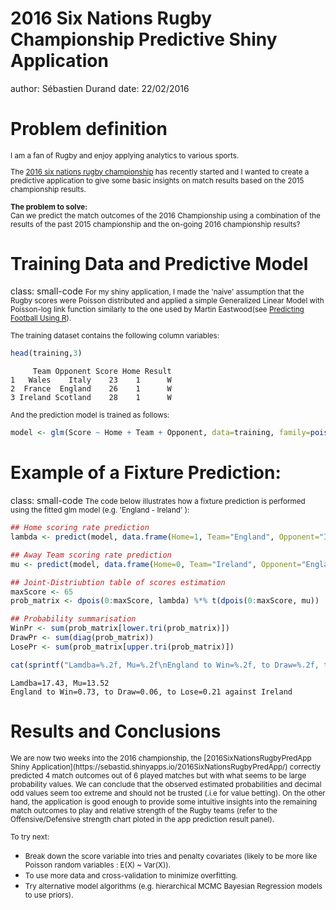 <style>
.footer {
    color: black;
    background: #E8E8E8;
    position: fixed;
    top: 90%;
    text-align:center;
    width:100%;
}
.small-code pre code {
  font-size: 1em;
}
</style>

2016 Six Nations Rugby Championship Predictive Shiny Application
========================================================
author: Sébastien Durand
date: 22/02/2016

Problem definition
========================================================
<small>
I am a fan of Rugby and enjoy applying analytics to various sports.  

The [2016 six nations rugby championship](https://en.wikipedia.org/wiki/2016_Six_Nations_Championship) has recently started and I wanted to create a predictive application to give some basic insights on match results based on the 2015 championship results.

__The problem to solve:__  
Can we predict the match outcomes of the 2016 Championship using a combination of the results of the past 2015 championship and the on-going 2016 championship results?
</small>


Training Data and Predictive Model
========================================================
class: small-code
<small>
For my shiny application, I made the 'naive' assumption that the Rugby scores were Poisson distributed and applied a simple Generalized Linear Model with Poisson-log link function similarly to the one used by  Martin Eastwood(see [Predicting Football Using R](http://pena.lt/y/2014/11/02/predicting-football-using-r/)).
</small>



<small>The training dataset contains the following column variables:</small>

```r
head(training,3)
```

```
     Team Opponent Score Home Result
1   Wales    Italy    23    1      W
2  France  England    26    1      W
3 Ireland Scotland    28    1      W
```

<small>And the prediction model is trained as follows:</small>

```r
model <- glm(Score ~ Home + Team + Opponent, data=training, family=poisson(link="log"))
```


Example of a Fixture Prediction: 
========================================================
class: small-code
<small>The code below illustrates how a fixture prediction is performed using the fitted glm model (e.g. 'England - Ireland' ):</small>

```r
## Home scoring rate prediction
lambda <- predict(model, data.frame(Home=1, Team="England", Opponent="Ireland"), type="response")

## Away Team scoring rate prediction
mu <- predict(model, data.frame(Home=0, Team="Ireland", Opponent="England"), type="response")

## Joint-Distriubtion table of scores estimation
maxScore <- 65
prob_matrix <- dpois(0:maxScore, lambda) %*% t(dpois(0:maxScore, mu))

## Probability summarisation
WinPr <- sum(prob_matrix[lower.tri(prob_matrix)])
DrawPr <- sum(diag(prob_matrix))
LosePr <- sum(prob_matrix[upper.tri(prob_matrix)])

cat(sprintf("Lamdba=%.2f, Mu=%.2f\nEngland to Win=%.2f, to Draw=%.2f, to Lose=%.2f against Ireland",lambda,mu,WinPr,DrawPr,LosePr))
```

```
Lamdba=17.43, Mu=13.52
England to Win=0.73, to Draw=0.06, to Lose=0.21 against Ireland
```



Results and Conclusions
========================================================
<small>
We are now two weeks into the 2016 championship, the [2016SixNationsRugbyPredApp Shiny Application](https://sebastid.shinyapps.io/2016SixNationsRugbyPredApp/) correctly predicted 4 match outcomes out of 6 played matches but with what seems to be large probability values. We can conclude that the observed estimated probabilities and decimal odd values seem too extreme and should not be trusted (.i.e for value betting). On the other hand, the application is good enough to provide some intuitive insights into the remaining match outcomes to play and relative strength of the Rugby teams (refer to the Offensive/Defensive strength chart ploted in the app prediction result panel).</small>

<small>To try next:</small>
- <small>Break down the score variable into tries and penalty covariates (likely to be more like Poisson random variables : E(X) ~ Var(X)).</small>
- <small>To use more data and cross-validation to minimize overfitting.</small>
- <small>Try alternative model algorithms (e.g. hierarchical MCMC Bayesian Regression models to use priors).</small>




